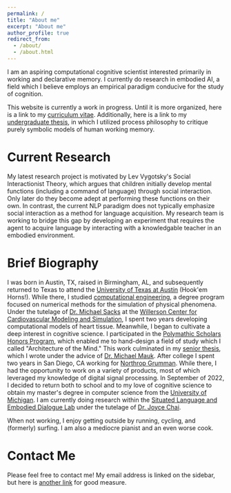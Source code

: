 ```yaml
---
permalink: /
title: "About me"
excerpt: "About me"
author_profile: true
redirect_from: 
  - /about/
  - /about.html
---
```



I am an aspiring computational cognitive scientist interested primarily in working and declarative memory. I currently do research in embodied AI, a field which I believe employs an empirical paradigm conducive for the study of cognition.

This website is currently a work in progress. Until it is more organized, here is a link to my [curriculum vitae](https://jhsansom.github.io/files/JakeSansom_CV.pdf). Additionally, here is a link to my [undergraduate thesis](https://jhsansom.github.io/files/JakeSansom_Thesis.pdf), in which I utilized process philosophy to critique purely symbolic models of human working memory. 

# Current Research

My latest research project is motivated by Lev Vygotsky's Social Interactionist Theory, which argues that children initially develop mental functions (including a command of language) through social interaction. Only later do they become adept at performing these functions on their own. In contrast, the current NLP paradigm does not typically emphasize social interaction as a method for language acquisition. My research team is working to bridge this gap by developing an experiment that requires the agent to acquire language by interacting with a knowledgable teacher in an embodied environment.

# Brief Biography

I was born in Austin, TX, raised in Birmingham, AL, and subsequently returned to Texas to attend the [University of Texas at Austin](https://www.utexas.edu) (Hook'em Horns!). While there, I studied [computational engineering](https://www.ae.utexas.edu/undergraduate/computational-undergrad-program/what-is-computational-engineering), a degree program focused on numerical methods for the simulation of physical phenomena. Under the tutelage of [Dr. Michael Sacks](https://oden.utexas.edu/people/directory/Michael-Sacks/) at the [Willerson Center for Cardiovascular Modeling and Simulation](https://wccms.oden.utexas.edu), I spent two years developing computational models of heart tissue. Meanwhile, I began to cultivate a deep interest in cognitive science. I participated in the [Polymathic Scholars Honors Program](https://cns.utexas.edu/honors/honors-programs-center/polymathic), which enabled me to hand-design a field of study which I called "Architecture of the Mind." This work culminated in my [senior thesis](https://jhsansom.github.io/files/JakeSansom_Thesis.pdf), which I wrote under the advice of [Dr. Michael Mauk](https://clm.utexas.edu/faculty/dr-michael-mauk/). After college I spent two years in San Diego, CA working for [Northrop Grumman](https://www.northropgrumman.com). While there, I had the opportunity to work on a variety of products, most of which leveraged my knowledge of digital signal processing. In September of 2022, I decided to return both to school and to my love of cognitive science to obtain my master's degree in computer science from the [University of Michigan](https://umich.edu). I am currently doing research within the [Situated Language and Embodied Dialogue Lab](https://sled.eecs.umich.edu) under the tutelage of [Dr. Joyce Chai](https://web.eecs.umich.edu/~chaijy/).

When not working, I enjoy getting outside by running, cycling, and (formerly) surfing. I am also a mediocre pianist and an even worse cook.

# Contact Me

Please feel free to contact me! My email address is linked on the sidebar, but here is [another link](mailto:jhsansom@umich.edu) for good measure.
